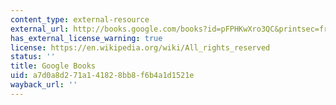 ```yaml
---
content_type: external-resource
external_url: http://books.google.com/books?id=pFPHKwXro3QC&printsec=frontcover
has_external_license_warning: true
license: https://en.wikipedia.org/wiki/All_rights_reserved
status: ''
title: Google Books
uid: a7d0a8d2-71a1-4182-8bb8-f6b4a1d1521e
wayback_url: ''
---
```

